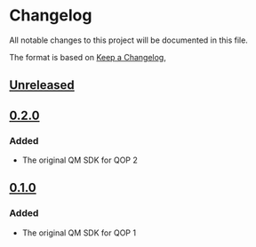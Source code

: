 # Changelog
All notable changes to this project will be documented in this file.

The format is based on [Keep a Changelog](https://keepachangelog.com/en/1.0.0/),

## [Unreleased]

## [0.2.0]

### Added

* The original QM SDK for QOP 2

## [0.1.0]

### Added

* The original QM SDK for QOP 1

[Unreleased]: https://github.com/qm-labs/qm-qua-sdk/compare/v0.2.0...HEAD
[0.2.0]: https://github.com/qm-labs/qm-qua-sdk/compare/v0.1.0...v0.2.0
[0.1.0]: https://github.com/qm-labs/qm-qua-sdk/releases/tag/v0.1.0